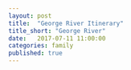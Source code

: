 ```yaml
---
layout: post
title:  "George River Itinerary"
title_short: "George River"
date:   2017-07-11 11:00:00
categories: family
published: true
---
```


<style>

.gm-style-iw {
    color: #000;
}

</style>

<script src="https://maps.googleapis.com/maps/api/js?sensor=false&key=AIzaSyCulIxQY3H9eMRxGv_P276AfsqnVbdg05E" type="text/javascript"></script>

<div id="map" style="height: 700px; width: 900px;"></div>

<script type="text/javascript">
    var locations = [
      ['OK in a Pinch', 54.996278,-66.299400],
      ['Fredrickson Portage', 55.046565, -66.252451],
      ['Doublet Site', 55.082249, -66.126280],
      ['Wolf Scat Campsite', 55.072471, -65.896168],
      ['Lac Talon', 55.125803, -65.582285],
      ['T-Rex', 55.422779, -65.229092],
      ['The Crossing West', 55.478902, -65.072536],
      ['Big Burn', 55.652701, -65.079660],
      ['Portage North', 55.764841, -65.079403],
      ['High Bluff', 55.852095, -64.807835],
      ['Beach Pie', 56.050280, -64.757881],
      ['The Narrows', 56.225365, -64.722691],
      ['Sand Beach',  56.387541, -64.728184],
      ['High Cliff', 56.598153, -64.739170],
      ['Two Caribou', 56.791572, -64.883108],
      ['Wolf Beach #1', 57.091593, -65.361357],
      ['Hubbard', 57.227322, -65.283337],
      ['First Trout', 57.426932, -65.319385],
      ['Berry Hill', 57.614291, -65.541773],
      ['Big Bend', 57.841690, -65.630007],
      ['Wolf Beach #2', 58.093485, -65.699787],
      ['Helen\'s Falls', 58.167851, -65.807247],
      ['OK Cabin', 58.379219, -66.025515],
      ['Airstrip', 58.572773, -65.935221],
      ['Kangiqsualujjauc', 58.694603, -65.954361]
    ];

    var map = new google.maps.Map(document.getElementById('map'), {
      zoom: 7,
      fullscreenControl: true,
      scaleControl: true,
      center: new google.maps.LatLng(57.088515,-66.049805),
      mapTypeId: google.maps.MapTypeId.TERRAIN
    });

    var infowindow = new google.maps.InfoWindow();

    var marker, i;

    for (i = 0; i < locations.length; i++) {
      marker = new google.maps.Marker({
        position: new google.maps.LatLng(locations[i][1], locations[i][2]),
        map: map
      });

      google.maps.event.addListener(marker, 'click', (function(marker, i) {
        return function() {
          infowindow.setContent(locations[i][0]);
          infowindow.open(map, marker);
        }
      })(marker, i));
    }
  </script>
